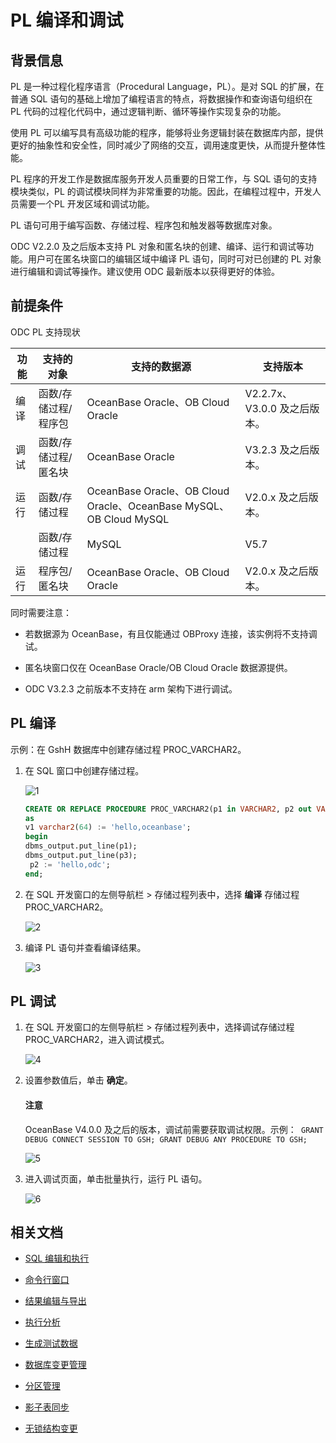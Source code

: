 # PL 编译和调试

## 背景信息

PL 是一种过程化程序语言（Procedural Language，PL）。是对 SQL 的扩展，在普通 SQL 语句的基础上增加了编程语言的特点，将数据操作和查询语句组织在 PL 代码的过程化代码中，通过逻辑判断、循环等操作实现复杂的功能。

使用 PL 可以编写具有高级功能的程序，能够将业务逻辑封装在数据库内部，提供更好的抽象性和安全性，同时减少了网络的交互，调用速度更快，从而提升整体性能。

PL 程序的开发工作是数据库服务开发人员重要的日常工作，与 SQL 语句的支持模块类似，PL 的调试模块同样为非常重要的功能。因此，在编程过程中，开发人员需要一个PL 开发区域和调试功能。

PL 语句可用于编写函数、存储过程、程序包和触发器等数据库对象。

ODC V2.2.0 及之后版本支持 PL 对象和匿名块的创建、编译、运行和调试等功能。用户可在匿名块窗口的编辑区域中编译 PL 语句，同时可对已创建的 PL 对象进行编辑和调试等操作。建议使用 ODC 最新版本以获得更好的体验。

## 前提条件

ODC PL 支持现状

| 功能 | 支持的对象 | 支持的数据源 | 支持版本 |
| ------ | ------ | ------ | ------ |
| 编译 | 函数/存储过程/程序包 | OceanBase Oracle、OB Cloud Oracle | V2.2.7x、V3.0.0 及之后版本。 |
| 调试 | 函数/存储过程/匿名块 | OceanBase Oracle | V3.2.3 及之后版本。 |
| 运行 | 函数/存储过程 | OceanBase Oracle、OB Cloud Oracle、OceanBase MySQL、OB Cloud MySQL | V2.0.x 及之后版本。 |
| | 函数/存储过程 | MySQL  | V5.7 |
| 运行 | 程序包/匿名块 | OceanBase Oracle、OB Cloud Oracle | V2.0.x 及之后版本。 |

同时需要注意：

- 若数据源为 OceanBase，有且仅能通过 OBProxy 连接，该实例将不支持调试。

- 匿名块窗口仅在 OceanBase Oracle/OB Cloud Oracle 数据源提供。

- ODC V3.2.3 之前版本不支持在 arm 架构下进行调试。

## PL 编译

示例：在 GshH 数据库中创建存储过程 PROC_VARCHAR2。

1. 在 SQL 窗口中创建存储过程。

    ![1](https://obbusiness-private.oss-cn-shanghai.aliyuncs.com/doc/img/odc/422/500.sql-development/200.pl-compile-and-debug/1.png)

    ```sql
    CREATE OR REPLACE PROCEDURE PROC_VARCHAR2(p1 in VARCHAR2, p2 out VARCHAR2, p3 in out VARCHAR2)
    as 
    v1 varchar2(64) := 'hello,oceanbase';
    begin
    dbms_output.put_line(p1);
    dbms_output.put_line(p3);
     p2 := 'hello,odc';
    end;
    ```

2. 在 SQL 开发窗口的左侧导航栏 > 存储过程列表中，选择 **编译** 存储过程 PROC_VARCHAR2。

   ![2](https://obbusiness-private.oss-cn-shanghai.aliyuncs.com/doc/img/odc/422/500.sql-development/200.pl-compile-and-debug/2.png)

4. 编译 PL 语句并查看编译结果。

   ![3](https://obbusiness-private.oss-cn-shanghai.aliyuncs.com/doc/img/odc/422/500.sql-development/200.pl-compile-and-debug/3.png)

## PL 调试

1. 在 SQL 开发窗口的左侧导航栏 > 存储过程列表中，选择调试存储过程 PROC_VARCHAR2，进入调试模式。

    ![4](https://obbusiness-private.oss-cn-shanghai.aliyuncs.com/doc/img/odc/422/500.sql-development/200.pl-compile-and-debug/4.png)

2. 设置参数值后，单击 **确定**。

    <main id="notice" type='notice'>
       <h4>注意</h4>
       <P>OceanBase V4.0.0 及之后的版本，调试前需要获取调试权限。示例：<code> GRANT DEBUG CONNECT SESSION TO GSH; GRANT DEBUG ANY PROCEDURE TO GSH;</code>
       </p>
    </main>

    ![5](https://obbusiness-private.oss-cn-shanghai.aliyuncs.com/doc/img/odc/422/500.sql-development/200.pl-compile-and-debug/5.png)

3. 进入调试页面，单击批量执行，运行 PL 语句。

    ![6](https://obbusiness-private.oss-cn-shanghai.aliyuncs.com/doc/img/odc/422/500.sql-development/200.pl-compile-and-debug/6.png)

## 相关文档

- [SQL 编辑和执行](../500.sql-development/100.sql-editing-and-execution.md)

- [命令行窗口](../500.sql-development/300.command-line-window.md)

- [结果编辑与导出](../500.sql-development/400.result-editing-and-exporting.md)

- [执行分析](../500.sql-development/500.perform-analysis.md)

- [生成测试数据](../500.sql-development/600.data-mocking.md)

- [数据库变更管理](../700.database-change-management/600.database-change.md)

- [分区管理](../800.data-Lifecycle-management/300.partition-scheme.md)

- [影子表同步](../700.database-change-management/800.shadow-table-synchronization.md)

- [无锁结构变更](../700.database-change-management/700.table-structure-change.md)
